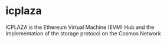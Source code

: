 # icplaza
ICPLAZA is the Ethereum Virtual Machine (EVM) Hub and the Implementation of the storage protocol on the Cosmos Network
